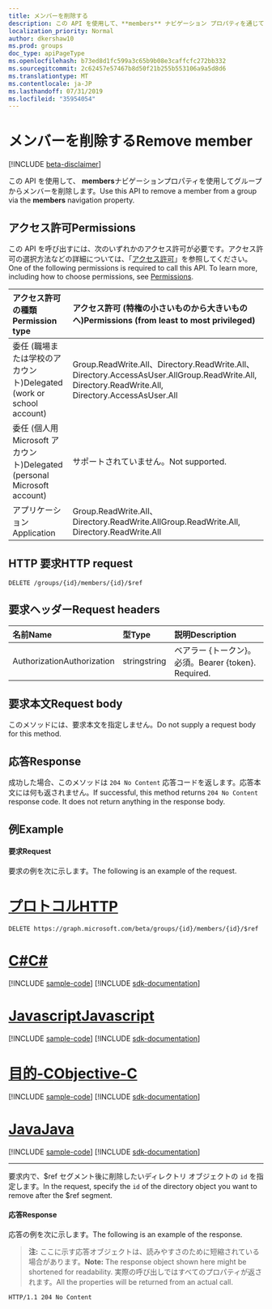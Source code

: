 ```yaml
---
title: メンバーを削除する
description: この API を使用して、**members** ナビゲーション プロパティを通じて Office 365 のグループ、セキュリティ グループ、メールが有効なセキュリティ グループからメンバーを削除できます。ユーザーや他のグループを削除できます。
localization_priority: Normal
author: dkershaw10
ms.prod: groups
doc_type: apiPageType
ms.openlocfilehash: b73ed8d1fc599a3c65b9b08e3caffcfc272bb332
ms.sourcegitcommit: 2c62457e57467b8d50f21b255b553106a9a5d8d6
ms.translationtype: MT
ms.contentlocale: ja-JP
ms.lasthandoff: 07/31/2019
ms.locfileid: "35954054"
---
```

# <a name="remove-member"></a><span data-ttu-id="ff527-104">メンバーを削除する</span><span class="sxs-lookup"><span data-stu-id="ff527-104">Remove member</span></span>

[!INCLUDE [beta-disclaimer](../../includes/beta-disclaimer.md)]

<span data-ttu-id="ff527-105">この API を使用して、 **members**ナビゲーションプロパティを使用してグループからメンバーを削除します。</span><span class="sxs-lookup"><span data-stu-id="ff527-105">Use this API to remove a member from a group via the **members** navigation property.</span></span>

## <a name="permissions"></a><span data-ttu-id="ff527-106">アクセス許可</span><span class="sxs-lookup"><span data-stu-id="ff527-106">Permissions</span></span>
<span data-ttu-id="ff527-p102">この API を呼び出すには、次のいずれかのアクセス許可が必要です。アクセス許可の選択方法などの詳細については、「[アクセス許可](/graph/permissions-reference)」を参照してください。</span><span class="sxs-lookup"><span data-stu-id="ff527-p102">One of the following permissions is required to call this API. To learn more, including how to choose permissions, see [Permissions](/graph/permissions-reference).</span></span>

|<span data-ttu-id="ff527-109">アクセス許可の種類</span><span class="sxs-lookup"><span data-stu-id="ff527-109">Permission type</span></span>      | <span data-ttu-id="ff527-110">アクセス許可 (特権の小さいものから大きいものへ)</span><span class="sxs-lookup"><span data-stu-id="ff527-110">Permissions (from least to most privileged)</span></span>              |
|:--------------------|:---------------------------------------------------------|
|<span data-ttu-id="ff527-111">委任 (職場または学校のアカウント)</span><span class="sxs-lookup"><span data-stu-id="ff527-111">Delegated (work or school account)</span></span> | <span data-ttu-id="ff527-112">Group.ReadWrite.All、Directory.ReadWrite.All、Directory.AccessAsUser.All</span><span class="sxs-lookup"><span data-stu-id="ff527-112">Group.ReadWrite.All, Directory.ReadWrite.All, Directory.AccessAsUser.All</span></span> |
|<span data-ttu-id="ff527-113">委任 (個人用 Microsoft アカウント)</span><span class="sxs-lookup"><span data-stu-id="ff527-113">Delegated (personal Microsoft account)</span></span> | <span data-ttu-id="ff527-114">サポートされていません。</span><span class="sxs-lookup"><span data-stu-id="ff527-114">Not supported.</span></span> |
|<span data-ttu-id="ff527-115">アプリケーション</span><span class="sxs-lookup"><span data-stu-id="ff527-115">Application</span></span> | <span data-ttu-id="ff527-116">Group.ReadWrite.All、Directory.ReadWrite.All</span><span class="sxs-lookup"><span data-stu-id="ff527-116">Group.ReadWrite.All, Directory.ReadWrite.All</span></span> |

## <a name="http-request"></a><span data-ttu-id="ff527-117">HTTP 要求</span><span class="sxs-lookup"><span data-stu-id="ff527-117">HTTP request</span></span>
<!-- { "blockType": "ignored" } -->
```http
DELETE /groups/{id}/members/{id}/$ref
```

## <a name="request-headers"></a><span data-ttu-id="ff527-118">要求ヘッダー</span><span class="sxs-lookup"><span data-stu-id="ff527-118">Request headers</span></span>
| <span data-ttu-id="ff527-119">名前</span><span class="sxs-lookup"><span data-stu-id="ff527-119">Name</span></span>       | <span data-ttu-id="ff527-120">型</span><span class="sxs-lookup"><span data-stu-id="ff527-120">Type</span></span> | <span data-ttu-id="ff527-121">説明</span><span class="sxs-lookup"><span data-stu-id="ff527-121">Description</span></span>|
|:---------------|:--------|:----------|
| <span data-ttu-id="ff527-122">Authorization</span><span class="sxs-lookup"><span data-stu-id="ff527-122">Authorization</span></span>  | <span data-ttu-id="ff527-123">string</span><span class="sxs-lookup"><span data-stu-id="ff527-123">string</span></span>  | <span data-ttu-id="ff527-p103">ベアラー {トークン}。必須。</span><span class="sxs-lookup"><span data-stu-id="ff527-p103">Bearer {token}. Required.</span></span> |

## <a name="request-body"></a><span data-ttu-id="ff527-126">要求本文</span><span class="sxs-lookup"><span data-stu-id="ff527-126">Request body</span></span>
<span data-ttu-id="ff527-127">このメソッドには、要求本文を指定しません。</span><span class="sxs-lookup"><span data-stu-id="ff527-127">Do not supply a request body for this method.</span></span>

## <a name="response"></a><span data-ttu-id="ff527-128">応答</span><span class="sxs-lookup"><span data-stu-id="ff527-128">Response</span></span>
<span data-ttu-id="ff527-p104">成功した場合、このメソッドは `204 No Content` 応答コードを返します。応答本文には何も返されません。</span><span class="sxs-lookup"><span data-stu-id="ff527-p104">If successful, this method returns `204 No Content` response code. It does not return anything in the response body.</span></span>

## <a name="example"></a><span data-ttu-id="ff527-131">例</span><span class="sxs-lookup"><span data-stu-id="ff527-131">Example</span></span>
#### <a name="request"></a><span data-ttu-id="ff527-132">要求</span><span class="sxs-lookup"><span data-stu-id="ff527-132">Request</span></span>
<span data-ttu-id="ff527-133">要求の例を次に示します。</span><span class="sxs-lookup"><span data-stu-id="ff527-133">The following is an example of the request.</span></span>

# <a name="httptabhttp"></a>[<span data-ttu-id="ff527-134">プロトコル</span><span class="sxs-lookup"><span data-stu-id="ff527-134">HTTP</span></span>](#tab/http)
<!-- {
  "blockType": "request",
  "name": "delete_member_from_group"
}-->
```http
DELETE https://graph.microsoft.com/beta/groups/{id}/members/{id}/$ref
```
# <a name="ctabcsharp"></a>[<span data-ttu-id="ff527-135">C#</span><span class="sxs-lookup"><span data-stu-id="ff527-135">C#</span></span>](#tab/csharp)
[!INCLUDE [sample-code](../includes/snippets/csharp/delete-member-from-group-csharp-snippets.md)]
[!INCLUDE [sdk-documentation](../includes/snippets/snippets-sdk-documentation-link.md)]

# <a name="javascripttabjavascript"></a>[<span data-ttu-id="ff527-136">Javascript</span><span class="sxs-lookup"><span data-stu-id="ff527-136">Javascript</span></span>](#tab/javascript)
[!INCLUDE [sample-code](../includes/snippets/javascript/delete-member-from-group-javascript-snippets.md)]
[!INCLUDE [sdk-documentation](../includes/snippets/snippets-sdk-documentation-link.md)]

# <a name="objective-ctabobjc"></a>[<span data-ttu-id="ff527-137">目的-C</span><span class="sxs-lookup"><span data-stu-id="ff527-137">Objective-C</span></span>](#tab/objc)
[!INCLUDE [sample-code](../includes/snippets/objc/delete-member-from-group-objc-snippets.md)]
[!INCLUDE [sdk-documentation](../includes/snippets/snippets-sdk-documentation-link.md)]

# <a name="javatabjava"></a>[<span data-ttu-id="ff527-138">Java</span><span class="sxs-lookup"><span data-stu-id="ff527-138">Java</span></span>](#tab/java)
[!INCLUDE [sample-code](../includes/snippets/java/delete-member-from-group-java-snippets.md)]
[!INCLUDE [sdk-documentation](../includes/snippets/snippets-sdk-documentation-link.md)]

---

<span data-ttu-id="ff527-139">要求内で、$ref セグメント後に削除したいディレクトリ オブジェクトの `id` を指定します。</span><span class="sxs-lookup"><span data-stu-id="ff527-139">In the request, specify the `id` of the directory object you want to remove after the $ref segment.</span></span>

#### <a name="response"></a><span data-ttu-id="ff527-140">応答</span><span class="sxs-lookup"><span data-stu-id="ff527-140">Response</span></span>
<span data-ttu-id="ff527-141">応答の例を次に示します。</span><span class="sxs-lookup"><span data-stu-id="ff527-141">The following is an example of the response.</span></span>
><span data-ttu-id="ff527-142">**注:** ここに示す応答オブジェクトは、読みやすさのために短縮されている場合があります。</span><span class="sxs-lookup"><span data-stu-id="ff527-142">**Note:** The response object shown here might be shortened for readability.</span></span> <span data-ttu-id="ff527-143">実際の呼び出しではすべてのプロパティが返されます。</span><span class="sxs-lookup"><span data-stu-id="ff527-143">All the properties will be returned from an actual call.</span></span>
<!-- {
  "blockType": "response",
  "truncated": true,
  "@odata.type": "microsoft.graph.directoryObject"
} -->
```http
HTTP/1.1 204 No Content
```

<!-- uuid: 8fcb5dbc-d5aa-4681-8e31-b001d5168d79
2015-10-25 14:57:30 UTC -->
<!--
{
  "type": "#page.annotation",
  "description": "Create member",
  "keywords": "",
  "section": "documentation",
  "tocPath": "",
  "suppressions": [
  ]
}
-->
